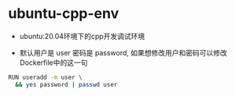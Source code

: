 # ubuntu-cpp-env

* ubuntu:20.04环境下的cpp开发调试环境

* 默认用户是 user 密码是 password, 如果想修改用户和密码可以修改Dockerfile中的这一句

```bash
RUN useradd -m user \
  && yes password | passwd user
```
